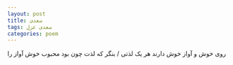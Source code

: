 ```yaml
---
layout: post
title: سعدی
tags: سعدی غزل
categories: poem
---
```


روی خوش و آواز خوش دارند هر یک لذتی / بنگر که لذت چون بود محبوب خوش آواز را
